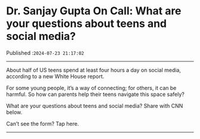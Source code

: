 # Dr. Sanjay Gupta On Call: What are your questions about teens and social media?

Published :`2024-07-23 21:17:02`

---

About half of US teens spend at least four hours a day on social media, according to a new White House report.

For some young people, it’s a way of connecting; for others, it can be harmful. So how can parents help their teens navigate this space safely?

What are your questions about teens and social media? Share with CNN below.

Can’t see the form? Tap here.

---


